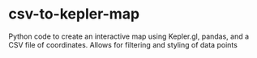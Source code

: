 # csv-to-kepler-map
Python code to create an interactive map using Kepler.gl, pandas, and a CSV file of coordinates. Allows for filtering and styling of data points

